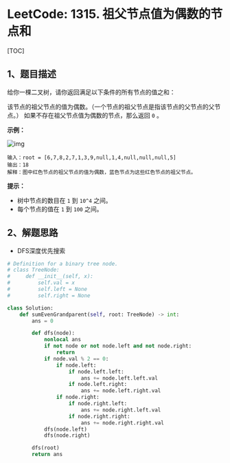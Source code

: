 # LeetCode: 1315. 祖父节点值为偶数的节点和

[TOC]

## 1、题目描述

给你一棵二叉树，请你返回满足以下条件的所有节点的值之和：

该节点的祖父节点的值为偶数。（一个节点的祖父节点是指该节点的父节点的父节点。）
如果不存在祖父节点值为偶数的节点，那么返回 `0` 。

 

**示例：**

![img](http://markdown-images-1251766755.cos.ap-beijing.myqcloud.com/notebook/2020-01-12-045156.png)

```
输入：root = [6,7,8,2,7,1,3,9,null,1,4,null,null,null,5]
输出：18
解释：图中红色节点的祖父节点的值为偶数，蓝色节点为这些红色节点的祖父节点。
```

**提示：**

-   树中节点的数目在 `1` 到 `10^4` 之间。
-   每个节点的值在 `1` 到 `100` 之间。



## 2、解题思路

-   DFS深度优先搜索



```python
# Definition for a binary tree node.
# class TreeNode:
#     def __init__(self, x):
#         self.val = x
#         self.left = None
#         self.right = None

class Solution:
    def sumEvenGrandparent(self, root: TreeNode) -> int:
        ans = 0

        def dfs(node):
            nonlocal ans
            if not node or not node.left and not node.right:
                return
            if node.val % 2 == 0:
                if node.left:
                    if node.left.left:
                        ans += node.left.left.val
                    if node.left.right:
                        ans += node.left.right.val
                if node.right:
                    if node.right.left:
                        ans += node.right.left.val
                    if node.right.right:
                        ans += node.right.right.val
            dfs(node.left)
            dfs(node.right)

        dfs(root)
        return ans
```

